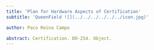 ```yaml
---
title: 'Plan for Hardware Aspects of Certification'
subtitle: 'QueenField ![](../../../../../../icon.jpg)'

author: Paco Reina Campo

abstract: Certification. DO-254. Object.
---
```

